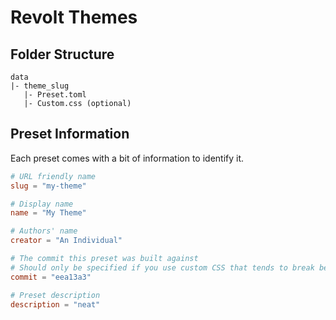 # Revolt Themes

## Folder Structure

```
data
|- theme_slug
   |- Preset.toml
   |- Custom.css (optional)
```

## Preset Information

Each preset comes with a bit of information to identify it.

```toml
# URL friendly name
slug = "my-theme"

# Display name
name = "My Theme"

# Authors' name
creator = "An Individual"

# The commit this preset was built against
# Should only be specified if you use custom CSS that tends to break between updates
commit = "eea13a3"

# Preset description
description = "neat"
```
